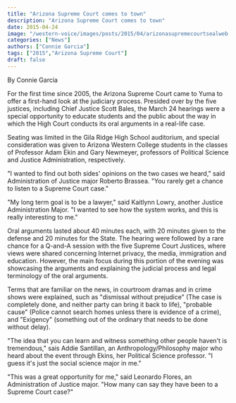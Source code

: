 ```yaml
---
title: "Arizona Supreme Court comes to town"
description: "Arizona Supreme Court comes to town"
date: 2015-04-24
image: "/western-voice/images/posts/2015/04/arizonasupremecourtsealweb.jpg"
categories: ["News"]
authors: ["Connie Garcia"]
tags: ["2015","Arizona Supreme Court"]
draft: false
---
```

By Connie Garcia

For the first time since 2005, the Arizona Supreme Court came to Yuma to offer a first-hand look at the judiciary process. Presided over by the five justices, including Chief Justice Scott Bales, the March 24 hearings were a special opportunity to educate students and the public about the way in which the High Court conducts its oral arguments in a real-life case.

Seating was limited in the Gila Ridge High School auditorium, and special consideration was given to Arizona Western College students in the classes of Professor Adam Ekin and Gary Newmeyer, professors of Political Science and Justice Administration, respectively.

"I wanted to find out both sides' opinions on the two cases we heard," said Administration of Justice major Roberto Brassea. "You rarely get a chance to listen to a Supreme Court case."

"My long term goal is to be a lawyer," said Kaitlynn Lowry, another Justice Administration Major. "I wanted to see how the system works, and this is really interesting to me."

Oral arguments lasted about 40 minutes each, with 20 minutes given to the defense and 20 minutes for the State. The hearing were followed by a rare chance for a Q-and-A session with the five Supreme Court Justices, where views were shared concerning Internet privacy, the media, immigration and education. However, the main focus during this portion of the evening was showcasing the arguments and explaining the judicial process and legal terminology of the oral arguments.

Terms that are familiar on the news, in courtroom dramas and in crime shows were explained, such as "dismissal without prejudice" (The case is completely done, and neither party can bring it back to life), "probable cause" (Police cannot search homes unless there is evidence of a crime), and "Exigency" (something out of the ordinary that needs to be done without delay).

"The idea that you can learn and witness something other people haven't is tremendous," sais Addie Santillan, an Anthropology/Philosophy major who heard about the event through Ekins, her Political Science professor. "I guess it's just the social science major in me."

"This was a great opportunity for me," said Leonardo Flores, an Administration of Justice major. "How many can say they have been to a Supreme Court case?"